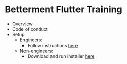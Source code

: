 # Betterment Flutter Training

- Overview
- Code of conduct
- Setup
	- Engineers:
		- Follow instructions [here](https://github.com/Betterment/mobile/tree/master/flutter#getting-started)
	- Non-engineers:
		- Download and run installer [here](https://github.com/Betterment/flutter-training/releases/download/0.1/SetupFlutter.zip)
